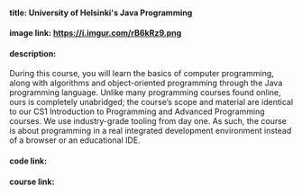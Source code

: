 #### title: University of Helsinki's Java Programming
#### image link: https://i.imgur.com/rB6kRz9.png
#### description:
During this course, you will learn the basics of computer programming, along with algorithms and object-oriented programming through the Java programming language. Unlike many programming courses found online, ours is completely unabridged; the course’s scope and material are identical to our CS1 Introduction to Programming and Advanced Programming courses. We use industry-grade tooling from day one. As such, the course is about programming in a real integrated development environment instead of a browser or an educational IDE.
#### code link:
#### course link:
